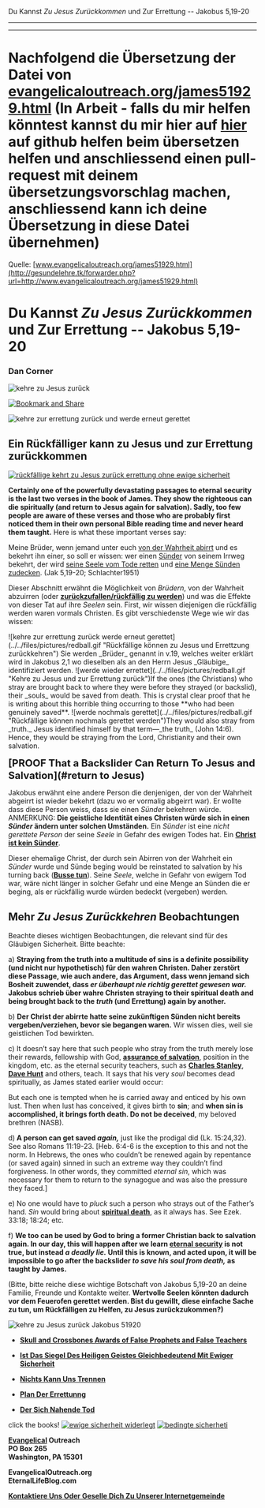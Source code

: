 <!--t Rückfälliger: Du Kannst Zu Jesus Zurückkommen und Zur Errettung -- Jakobus 5,19-20 - in Arbeit (10% übersetzt) t-->
<!--d Rückfälliger: Du Kannst Zu Jesus Zurückkommen und Zur Errettung -- Jakobus 5,19-20 - in Arbeit (10% übersetzt) d-->

Du Kannst _Zu Jesus Zurückkommen_ und Zur Errettung -- Jakobus 5,19-20

- - - 
- - - 

# Nachfolgend die Übersetzung der Datei von [evangelicaloutreach.org/james51929.html](http://gesundelehre.tk/forwarder.php?url=http://www.evangelicaloutreach.org/james51929.html) (In Arbeit - falls du mir helfen könntest kannst du mir hier auf [hier](https://github.com/gesundelehre/gesundelehre_translate/blob/master/content/static/grundlegende-lehren/rueckfaelliger-du-kannst-zu-jesus-und-zur-errettung-zurueckkommen.md) auf github helfen beim übersetzen helfen und anschliessend einen pull-request mit deinem übersetzungsvorschlag machen, anschliessend kann ich deine Übersetzung in diese Datei übernehmen)

Quelle: [www.evangelicaloutreach.org/james51929.html](http://gesundelehre.tk/forwarder.php?url=http://www.evangelicaloutreach.org/james51929.html)

# Du Kannst _Zu Jesus Zurückkommen_ und Zur Errettung -- Jakobus 5,19-20

### Dan Corner

![kehre zu Jesus zurück](../../files/pictures/evangelical-return-to-Jesus.jpg "kehre zu Jesus zurück")

[![Bookmark and Share](../s7.addthis.com/static/btn/v2/lg-share-en.gif)](http://www.addthis.com/bookmark.php?v=250&username=xa-4ce723c86d857fe0)

![kehre zur errettung zurück und werde erneut gerettet](../../files/pictures/a-colorb.gif)


## Ein Rückfälliger kann zu Jesus und zur Errettung zurückkommen

[![rückfällige kehrt zu Jesus zurück errettung ohne ewige sicherheit](../../files/pictures/return-to-Jesus-no-eternal-security.jpg "Der Rückfällige kann zu Jesus und Errettung zurückkehren")](http://gesundelehre.tk/forwarder.php?url=http://www.evangelicaloutreach.org/spiritual-death.html)

**Certainly one of the powerfully devastating passages to eternal security is the last two verses in the book of James. They show the righteous can die spiritually (and return to Jesus again for salvation). Sadly, too few people are aware of these verses and those who are probably first noticed them in their own personal Bible reading time and never heard them taught.** Here is what these important verses say:

Meine Brüder, wenn jemand unter euch <u>von der Wahrheit abirrt</u> und es bekehrt ihn einer, so soll er wissen: wer einen <u>Sünder</u> von seinem Irrweg bekehrt, der wird <u>seine Seele vom Tode retten</u> und <u>eine Menge Sünden zudecken</u>. (Jak 5,19-20; Schlachter1951)

Dieser Abschnitt erwähnt die Möglichkeit von _Brüdern_, von der Wahrheit abzuirren (oder **[zurückzufallen/rückfällig zu werden](http://gesundelehre.tk/forwarder.php?url=http://www.evangelicaloutreach.org/backslider.html)**) und was die Effekte von dieser Tat auf ihre _Seelen_ sein. First, wir wissen diejenigen die rückfällig werden waren vormals Christen. Es gibt verschiedenste Wege wie wir das wissen:

<span class="inline-images">
![kehre zur errettung zurück werde erneut gerettet](../../files/pictures/redball.gif "Rückfällige können zu Jesus und Errettzung zurückkehren") Sie werden _Brüder_ genannt in v.19, welches weiter erklärt wird in Jakobus 2,1 wo dieselben als an den Herrn Jesus _Gläubige_ identifiziert werden.
</span>

<span class="inline-images">
![werde wieder errettet](../../files/pictures/redball.gif "Kehre zu Jesus und zur Errettung zurück")If the ones (the Christians) who stray are brought back to where they were before they strayed (or backslid), their _souls_ would be saved from death. This is crystal clear proof that he is writing about this horrible thing occurring to those **who had been genuinely saved**.
</span>

<span class="inline-images">
![werde nochmals gerettet](../../files/pictures/redball.gif "Rückfällige können nochmals gerettet werden")They would also stray from _truth._ Jesus identified himself by that term—_the truth_ (John 14:6). Hence, they would be straying from the Lord, Christianity and their own salvation.
</span>

<big><big>**[PROOF That a Backslider Can Return To Jesus and Salvation](#return to Jesus)**</big></big> 

Jakobus erwähnt eine andere Person die denjenigen, der von der Wahrheit abgeirrt ist wieder bekehrt (dazu wo er vormalig abgeirrt war). Er wollte dass diese Person weiss, dass sie einen _Sünder_ bekehren würde. ANMERKUNG: **Die geistliche Identität eines Christen würde sich in einen _Sünder_ ändern unter solchen Umständen.** Ein _Sünder_ ist eine _nicht gerettete Person_ der seine _Seele_ in Gefahr des ewigen Todes hat. Ein **[Christ ist kein Sünder](http://gesundelehre.tk/forwarder.php?url=http://www.evangelicaloutreach.org/christiansinner.htm)**.

Dieser ehemalige Christ, der durch sein Abirren von der Wahrheit ein _Sünder_ wurde und Sünde beging would be reinstated to salvation by his turning back (**[Busse tun](http://gesundelehre.tk/forwarder.php?url=http://www.evangelicaloutreach.org/repentance.html)**). Seine _Seele_, welche in Gefahr von ewigem Tod war, wäre nicht länger in solcher Gefahr und eine Menge an Sünden die er beging, als er rückfällig wurde würden bedeckt (vergeben) werden.


## Mehr _Zu Jesus Zurückkehren_ Beobachtungen

Beachte dieses wichtigen Beobachtungen, die relevant sind für des Gläubigen Sicherheit. Bitte beachte:

a) **Straying from the truth into a multitude of sins is a definite possibility (und nicht nur hypothetisch) für den wahren Christen. Daher zerstört diese Passage, wie auch andere, das Argument, dass wenn jemand sich Bosheit zuwendet, dass _er überhaupt nie richtig gerettet gewesen war._ Jakobus schrieb über wahre Christen straying to their spiritual death and being brought back to the _truth_ (und Errettung) again by another.**

b) **Der Christ der abirrte hatte seine zukünftigen Sünden nicht bereits vergeben/verziehen, bevor sie begangen waren.** Wir wissen dies, weil sie geistlichen Tod bewirkten.

c) It doesn’t say here that such people who stray from the truth merely lose their rewards, fellowship with God, **[assurance of salvation](http://gesundelehre.tk/forwarder.php?url=http://www.evangelicaloutreach.org/assuranc.html)**, position in the kingdom, etc. as the eternal security teachers, such as **[Charles Stanley](http://gesundelehre.tk/forwarder.php?url=http://www.evangelicaloutreach.org/charles-stanley.html)**, **[Dave Hunt](http://gesundelehre.tk/forwarder.php?url=http://www.evangelicaloutreach.org/davehunt.htm)** and others, teach. It says that his very _soul_ becomes dead spiritually, as James stated earlier would occur:

But each one is tempted when he is carried away and enticed by his own lust. Then when lust has conceived, it gives birth to **sin**; and **when sin is accomplished, it brings forth death. Do not be deceived**, my beloved brethren (NASB).

d)**<a name="return to Jesus"></a> A person can get saved _again,_** just like the prodigal did (Lk. 15:24,32). See also Romans 11:19-23. [Heb. 6:4-6 is the exception to this and not the norm. In Hebrews, the ones who couldn’t be renewed again by repentance (or saved again) sinned in such an extreme way they couldn’t find forgiveness. In other words, they committed _eternal sin_, which was necessary for them to return to the synagogue and was also the pressure they faced.]

e) No one would have to _pluck_ such a person who strays out of the Father’s hand. _Sin_ would bring about **[spiritual death](http://gesundelehre.tk/forwarder.php?url=http://www.evangelicaloutreach.org/spiritual-death.html)**, as it always has. See Ezek. 33:18; 18:24; etc.


f) **We too can be used by God to bring a former Christian back to salvation again. In our day, this will happen after we learn [eternal security](http://gesundelehre.tk/forwarder.php?url=http://www.evangelicaloutreach.org/eternal-security.html) is not true, but instead _a deadly lie._ Until this is known, and acted upon, it will be impossible to go after the backslider _to save his soul from death,_ as  taught by James.**

(Bitte, bitte reiche diese wichtige Botschaft von Jakobus 5,19-20 an deine Familie, Freunde und Kontakte weiter. **Wertvolle Seelen könnten dadurch vor dem Feuerofen gerettet werden. Bist du gewillt, diese einfache Sache zu tun, um Rückfälligen zu Helfen, zu Jesus zurückzukommen?)**

![kehre zu Jesus zurück Jakobus 51920](../../files/pictures/a-colorb.gif)

- **[Skull and Crossbones Awards of False Prophets and False Teachers](http://gesundelehre.tk/forwarder.php?url=http://www.evangelicaloutreach.org/Skull_And_Crossbones.html)**

- **[Ist Das Siegel Des Heiligen Geistes Gleichbedeutend Mit Ewiger Sicherheit](http://gesundelehre.tk/forwarder.php?url=http://www.evangelicaloutreach.org/seal.htm)**

- **[Nichts Kann Uns Trennen](http://gesundelehre.tk/forwarder.php?url=http://www.evangelicaloutreach.org/separate.html)**

- **[Plan Der Errettunng](http://gesundelehre.tk/forwarder.php?url=http://www.evangelicaloutreach.org/plan-of-salvation.html)**

- **[Der Sich Nahende Tod](http://gesundelehre.tk/forwarder.php?url=http://www.evangelicaloutreach.org/approaching-death.html)**

click the books!
<span class="inline-images">
[![ewige sicherheit widerlegt](../../files/pictures/BigBookFix.jpg)](http://gesundelehre.tk/forwarder.php?url=http://www.evangelicaloutreach.org/dan-corner-the-believers-conditional-security.html) [![bedingte sicherheti](../../files/pictures/mythFix.jpg)](http://gesundelehre.tk/forwarder.php?url=http://www.evangelicaloutreach.org/myth-of-eternal-security.htm)
</span>

**[Evangelical](http://gesundelehre.tk/forwarder.php?url=http://www.evangelicaloutreach.org/index.html) Outreach**  
**PO Box 265**  
**Washington, PA 15301**

**EvangelicalOutreach.org**  
**EternalLifeBlog.com**


**[Kontaktiere Uns Oder Geselle Dich Zu Unserer Internetgemeinde](http://gesundelehre.tk/forwarder.php?url=http://www.evangelicaloutreach.org/contact.html)**